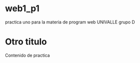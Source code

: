 # web1_p1
practica uno para la materia de program web UNIVALLE grupo D

# Otro titulo
Contenido de practica 
